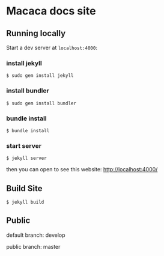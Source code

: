 # Macaca docs site

## Running locally

Start a dev server at `localhost:4000`:

### install jekyll

```shell
$ sudo gem install jekyll
```

### install bundler

```shell
$ sudo gem install bundler
```

### bundle install

```shell
$ bundle install 
```

###  start server

```shell
$ jekyll server
```

then you can open to see this website: [http://localhost:4000/](http://localhost:4000/) 


## Build Site

```shell
$ jekyll build
```

## Public

default branch: develop

public branch: master
